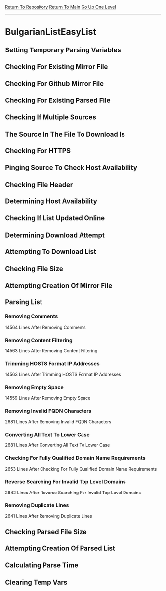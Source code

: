 [Return To Repository](https://github.com/deathbybandaid/piholeparser/)
[Return To Main](https://github.com/deathbybandaid/piholeparser/blob/master/RecentRunLogs/Mainlog.md)
[Go Up One Level](https://github.com/deathbybandaid/piholeparser/blob/master/RecentRunLogs/TopLevelScripts/30-Processing-External-Blacklists.md)
____________________________________
# BulgarianListEasyList
## Setting Temporary Parsing Variables
## Checking For Existing Mirror File
## Checking For Github Mirror File
## Checking For Existing Parsed File
## Checking If Multiple Sources
## The Source In The File To Download Is
## Checking For HTTPS
## Pinging Source To Check Host Availability
## Checking File Header
## Determining Host Availability
## Checking If List Updated Online
## Determining Download Attempt
## Attempting To Download List
## Checking File Size
## Attempting Creation Of Mirror File
## Parsing List
### Removing Comments
14564 Lines After Removing Comments
### Removing Content Filtering
14563 Lines After Removing Content Filtering
### Trimming HOSTS Format IP Addresses
14563 Lines After Trimming HOSTS Format IP Addresses
### Removing Empty Space
14559 Lines After Removing Empty Space
### Removing Invalid FQDN Characters
2681 Lines After Removing Invalid FQDN Characters
### Converting All Text To Lower Case
2681 Lines After Converting All Text To Lower Case
### Checking For Fully Qualified Domain Name Requirements
2653 Lines After Checking For Fully Qualified Domain Name Requirements
### Reverse Searching For Invalid Top Level Domains
2642 Lines After Reverse Searching For Invalid Top Level Domains
### Removing Duplicate Lines
2641 Lines After Removing Duplicate Lines
## Checking Parsed File Size
## Attempting Creation Of Parsed List
## Calculating Parse Time
## Clearing Temp Vars

